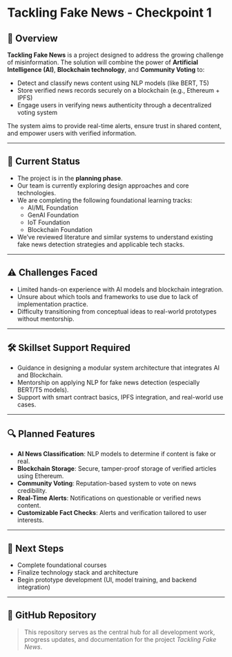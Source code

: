 # Tackling Fake News - Checkpoint 1

## 🧠 Overview

**Tackling Fake News** is a project designed to address the growing challenge of misinformation. The solution will combine the power of **Artificial Intelligence (AI)**, **Blockchain technology**, and **Community Voting** to:

- Detect and classify news content using NLP models (like BERT, T5)
- Store verified news records securely on a blockchain (e.g., Ethereum + IPFS)
- Engage users in verifying news authenticity through a decentralized voting system

The system aims to provide real-time alerts, ensure trust in shared content, and empower users with verified information.

---

## 📌 Current Status

- The project is in the **planning phase**.
- Our team is currently exploring design approaches and core technologies.
- We are completing the following foundational learning tracks:
  - AI/ML Foundation
  - GenAI Foundation
  - IoT Foundation
  - Blockchain Foundation
- We’ve reviewed literature and similar systems to understand existing fake news detection strategies and applicable tech stacks.

---

## ⚠️ Challenges Faced

- Limited hands-on experience with AI models and blockchain integration.
- Unsure about which tools and frameworks to use due to lack of implementation practice.
- Difficulty transitioning from conceptual ideas to real-world prototypes without mentorship.

---

## 🛠️ Skillset Support Required

- Guidance in designing a modular system architecture that integrates AI and Blockchain.
- Mentorship on applying NLP for fake news detection (especially BERT/T5 models).
- Support with smart contract basics, IPFS integration, and real-world use cases.

---

## 🔍 Planned Features

- **AI News Classification**: NLP models to determine if content is fake or real.
- **Blockchain Storage**: Secure, tamper-proof storage of verified articles using Ethereum.
- **Community Voting**: Reputation-based system to vote on news credibility.
- **Real-Time Alerts**: Notifications on questionable or verified news content.
- **Customizable Fact Checks**: Alerts and verification tailored to user interests.

---

## 📅 Next Steps

- Complete foundational courses
- Finalize technology stack and architecture
- Begin prototype development (UI, model training, and backend integration)

---

## 📂 GitHub Repository

> This repository serves as the central hub for all development work, progress updates, and documentation for the project *Tackling Fake News*.

